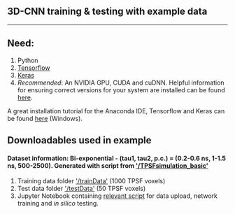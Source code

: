 ## 3D-CNN training & testing with example data
-------------------------------------------------

## Need:
1. Python
2. [Tensorflow](https://www.tensorflow.org/)
3. [Keras](https://keras.io/)
4. _Recommended_: An NVIDIA GPU, CUDA and cuDNN. Helpful information for ensuring correct versions for your system are installed can be found [here](https://stackoverflow.com/questions/50622525/which-tensorflow-and-cuda-version-combinations-are-compatible).

A great installation tutorial for the Anaconda IDE, Tensorflow and Keras can be found [here](https://towardsdatascience.com/installing-keras-tensorflow-using-anaconda-for-machine-learning-44ab28ff39cb) (Windows).

## Downloadables used in example 
#### Dataset information: Bi-exponential - (tau1, tau2, p.c.) = (0.2-0.6 ns, 1-1.5 ns, 500-2500). Generated with script from ['/TPSFsimulation_basic'](https://github.com/jasontsmith2718/DL4FLI/tree/master/TPSFsimulation_basic)
1. Training data folder ['/trainData'](https://figshare.com/s/a472e0f345dec9c7ca5f) (1000 TPSF voxels)
2. Test data folder ['/testData'](https://figshare.com/s/951f1fb30507fc717a7f) (50 TPSF voxels)
3. Jupyter Notebook containing [relevant script](https://github.com/jasontsmith2718/DL4FLI/blob/master/FLINET_ex/DL4FLI_3DCNN.ipynb) for data upload, network training and _in silico_ testing.
